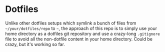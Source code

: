 # Dotfiles

Unlike other dotfiles setups which symlink a bunch of files from `~/your/dotfiles/repo` to `~`, the approach of this repo is to simply use your home directory as a dotfiles git repository and use a crazy-long `.gitignore` file to avoid all the non-dotfile content in your home directory. Could be crazy, but it's working so far.
